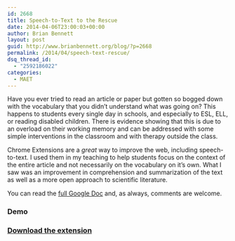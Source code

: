 ```yaml
---
id: 2668
title: Speech-to-Text to the Rescue
date: 2014-04-06T23:00:03+00:00
author: Brian Bennett
layout: post
guid: http://www.brianbennett.org/blog/?p=2668
permalink: /2014/04/speech-text-rescue/
dsq_thread_id:
  - "2592186022"
categories:
  - MAET
---
```

Have you ever tried to read an article or paper but gotten so bogged down with the vocabulary that you didn&#8217;t understand what was going on? This happens to students every single day in schools, and especially to ESL, ELL, or reading disabled children. There is evidence showing that this is due to an overload on their working memory and can be addressed with some simple interventions in the classroom and with therapy outside the class.

Chrome Extensions are a _great_ way to improve the web, including speech-to-text. I used them in my teaching to help students focus on the context of the entire article and not necessarily on the vocabulary on it&#8217;s own. What I saw was an improvement in comprehension and summarization of the text as well as a more open approach to scientific literature.

You can read the [full Google Doc](https://docs.google.com/document/d/1cysV0rmrH-IaVkX5RNQDM_0waUT9hKk59G8vgALFbmM/edit?usp=sharing) and, as always, comments are welcome.

### Demo



### <a href="https://chrome.google.com/webstore/detail/speakit/pgeolalilifpodheeocdmbhehgnkkbak" class="broken_link" rel="nofollow">Download the extension</a>